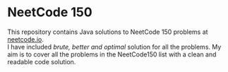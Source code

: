 # NeetCode 150

This repository contains Java solutions to NeetCode 150 problems at [neetcode.io](https://neetcode.io/practice?tab=neetcode150). <br>
I have included <em>brute, better and optimal</em> solution for all the problems. My aim is to cover all the problems in the NeetCode150 list with a clean and readable code solution.
